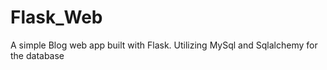 # Flask_Web
A simple Blog web app built with Flask.
Utilizing MySql and Sqlalchemy for the database 
